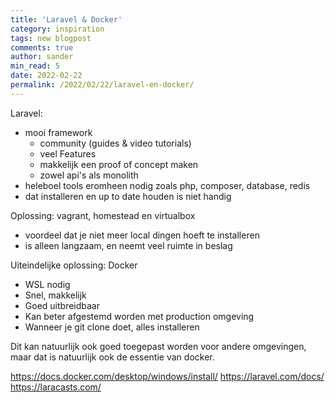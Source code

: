 ```yaml
---
title: 'Laravel & Docker'
category: inspiration
tags: new blogpost
comments: true
author: sander
min_read: 5
date: 2022-02-22
permalink: /2022/02/22/laravel-en-docker/
---
```


Laravel:

- mooi framework
  - community (guides & video tutorials)
  - veel Features
  - makkelijk een proof of concept maken
  - zowel api's als monolith
- heleboel tools eromheen nodig zoals php, composer, database, redis
- dat installeren en up to date houden is niet handig

Oplossing: vagrant, homestead en virtualbox

- voordeel dat je niet meer local dingen hoeft te installeren
- is alleen langzaam, en neemt veel ruimte in beslag

Uiteindelijke oplossing: Docker

- WSL nodig
- Snel, makkelijk
- Goed uitbreidbaar
- Kan beter afgestemd worden met production omgeving
- Wanneer je git clone doet, alles installeren

Dit kan natuurlijk ook goed toegepast worden voor andere omgevingen, maar dat is natuurlijk ook de essentie van docker.

https://docs.docker.com/desktop/windows/install/
https://laravel.com/docs/
https://laracasts.com/
